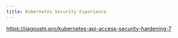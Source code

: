 ```yaml
---
title: Kubernetes Security Experience
---
```

https://jiagoushi.pro/kubernetes-api-access-security-hardening-7